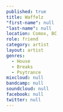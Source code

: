 ```yaml
---
published: true
title: Waffelz
"first-name": null
"last-name": null
location: Comox, BC
role: friend
category: artist
layout: artist
genres: 
  - House
  - Breaks
  - Psytrance
mixcloud: null
bandcamp: null
soundcloud: null
facebook: null
twitter: null
---
```


